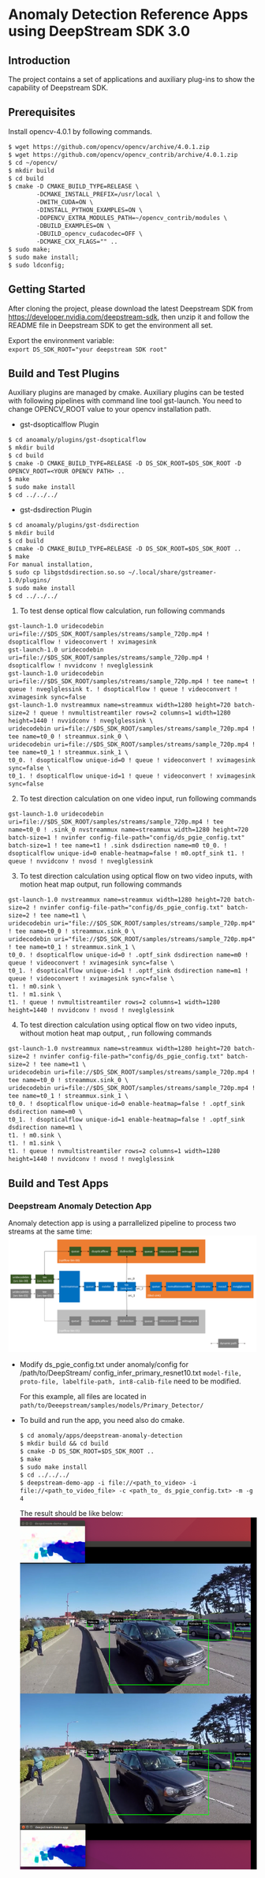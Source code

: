 # Anomaly Detection Reference Apps using DeepStream SDK 3.0

## Introduction
The project contains a set of applications and auxiliary plug-ins to show the
capability of Deepstream SDK.

## Prerequisites

Install opencv-4.0.1 by following commands.

```
$ wget https://github.com/opencv/opencv/archive/4.0.1.zip
$ wget https://github.com/opencv/opencv_contrib/archive/4.0.1.zip
$ cd ~/opencv/
$ mkdir build
$ cd build
$ cmake -D CMAKE_BUILD_TYPE=RELEASE \
        -DCMAKE_INSTALL_PREFIX=/usr/local \
        -DWITH_CUDA=ON \
        -DINSTALL_PYTHON_EXAMPLES=ON \
        -DOPENCV_EXTRA_MODULES_PATH=~/opencv_contrib/modules \
        -DBUILD_EXAMPLES=ON \
        -DBUILD_opencv_cudacodec=OFF \
        -DCMAKE_CXX_FLAGS="" ..
$ sudo make;
$ sudo make install;
$ sudo ldconfig;
```

## Getting Started
After cloning the project, please download the latest Deepstream SDK from
https://developer.nvidia.com/deepstream-sdk, then unzip it and follow the README
file in Deepstream SDK to get the environment all set.

Export the environment variable: <br/>
`export DS_SDK_ROOT="your deepstream SDK root"`

## Build and Test Plugins
Auxiliary plugins are managed by cmake.
Auxiliary plugins can be tested with following pipelines with command line tool gst-launch.
You need to change OPENCV_ROOT value to your opencv installation path.

-  gst-dsopticalflow Plugin
```
$ cd anoamaly/plugins/gst-dsopticalflow
$ mkdir build
$ cd build
$ cmake -D CMAKE_BUILD_TYPE=RELEASE -D DS_SDK_ROOT=$DS_SDK_ROOT -D OPENCV_ROOT=<YOUR OPENCV PATH> ..
$ make
$ sudo make install
$ cd ../../../
```

- gst-dsdirection Plugin
```
$ cd anoamaly/plugins/gst-dsdirection
$ mkdir build
$ cd build
$ cmake -D CMAKE_BUILD_TYPE=RELEASE -D DS_SDK_ROOT=$DS_SDK_ROOT ..
$ make
For manual installation,
$ sudo cp libgstdsdirection.so.so ~/.local/share/gstreamer-1.0/plugins/
$ sudo make install
$ cd ../../../
```

1. To test dense optical flow calculation, run following commands
```
gst-launch-1.0 uridecodebin uri=file://$DS_SDK_ROOT/samples/streams/sample_720p.mp4 ! dsopticalflow ! videoconvert ! xvimagesink
gst-launch-1.0 uridecodebin uri=file://$DS_SDK_ROOT/samples/streams/sample_720p.mp4 ! dsopticalflow ! nvvidconv ! nveglglessink
gst-launch-1.0 uridecodebin uri=file://$DS_SDK_ROOT/samples/streams/sample_720p.mp4 ! tee name=t ! queue ! nveglglessink t. ! dsopticalflow ! queue ! videoconvert ! xvimagesink sync=false
gst-launch-1.0 nvstreammux name=streammux width=1280 height=720 batch-size=2 ! queue ! nvmultistreamtiler rows=2 columns=1 width=1280 height=1440 ! nvvidconv ! nveglglessink \
uridecodebin uri=file://$DS_SDK_ROOT/samples/streams/sample_720p.mp4 ! tee name=t0_0 ! streammux.sink_0 \
uridecodebin uri=file://$DS_SDK_ROOT/samples/streams/sample_720p.mp4 ! tee name=t0_1 ! streammux.sink_1 \
t0_0. ! dsopticalflow unique-id=0 ! queue ! videoconvert ! xvimagesink sync=false \
t0_1. ! dsopticalflow unique-id=1 ! queue ! videoconvert ! xvimagesink sync=false
```

2. To test direction calculation on one video input, run following commands
```
gst-launch-1.0 uridecodebin uri=file://$DS_SDK_ROOT/samples/streams/sample_720p.mp4 ! tee name=t0_0 ! .sink_0 nvstreammux name=streammux width=1280 height=720 batch-size=1 ! nvinfer config-file-path="config/ds_pgie_config.txt" batch-size=1 ! tee name=t1 ! .sink dsdirection name=m0 t0_0. ! dsopticalflow unique-id=0 enable-heatmap=false ! m0.optf_sink t1. ! queue ! nvvidconv ! nvosd ! nveglglessink
```

3. To test direction calculation using optical flow on two video inputs, with motion heat map output, run following commands
```
gst-launch-1.0 nvstreammux name=streammux width=1280 height=720 batch-size=2 ! nvinfer config-file-path="config/ds_pgie_config.txt" batch-size=2 ! tee name=t1 \
uridecodebin uri="file://$DS_SDK_ROOT/samples/streams/sample_720p.mp4" ! tee name=t0_0 ! streammux.sink_0 \
uridecodebin uri="file://$DS_SDK_ROOT/samples/streams/sample_720p.mp4" ! tee name=t0_1 ! streammux.sink_1 \
t0_0. ! dsopticalflow unique-id=0 ! .optf_sink dsdirection name=m0 ! queue ! videoconvert ! xvimagesink sync=false \
t0_1. ! dsopticalflow unique-id=1 ! .optf_sink dsdirection name=m1 ! queue ! videoconvert ! xvimagesink sync=false \
t1. ! m0.sink \
t1. ! m1.sink \
t1. ! queue ! nvmultistreamtiler rows=2 columns=1 width=1280 height=1440 ! nvvidconv ! nvosd ! nveglglessink
```
4. To test direction calculation using optical flow on two video inputs, without motion heat map output, , run following commands
```
gst-launch-1.0 nvstreammux name=streammux width=1280 height=720 batch-size=2 ! nvinfer config-file-path="config/ds_pgie_config.txt" batch-size=2 ! tee name=t1 \
uridecodebin uri=file://$DS_SDK_ROOT/samples/streams/sample_720p.mp4 ! tee name=t0_0 ! streammux.sink_0 \
uridecodebin uri=file://$DS_SDK_ROOT/samples/streams/sample_720p.mp4 ! tee name=t0_1 ! streammux.sink_1 \
t0_0. ! dsopticalflow unique-id=0 enable-heatmap=false ! .optf_sink dsdirection name=m0 \
t0_1. ! dsopticalflow unique-id=1 enable-heatmap=false ! .optf_sink dsdirection name=m1 \
t1. ! m0.sink \
t1. ! m1.sink \
t1. ! queue ! nvmultistreamtiler rows=2 columns=1 width=1280 height=1440 ! nvvidconv ! nvosd ! nveglglessink
```

## Build and Test Apps
### Deepstream Anomaly Detection App
Anomaly detection app is using a parrallelized pipeline to process two streams at the same time:
![DS Anomaly Detection Pipeline](.pipeline.png)

- Modify ds_pgie_config.txt under anomaly/config for /path/to/DeepStream/
  config_infer_primary_resnet10.txt
  `model-file, proto-file, labelfile-path, int8-calib-file` need to be modified.

  For this example, all files are located in `path/to/Deeepstream/samples/models/Primary_Detector/`

- To build and run the app, you need also do cmake.
  ```
  $ cd anomaly/apps/deepstream-anomaly-detection
  $ mkdir build && cd build
  $ cmake -D DS_SDK_ROOT=$DS_SDK_ROOT ..
  $ make
  $ sudo make install
  $ cd ../../../
  $ deepstream-demo-app -i file://<path_to_video> -i file://<path_to_video_file> -c <path_to_ ds_pgie_config.txt> -m -g 4
  ```

  The result should be like below:
  ![DS Anomaly Detection Screenshot](.opticalflow.png)
